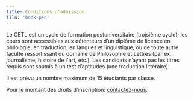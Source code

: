 ```yaml
---
title: Conditions d'admission
illu: 'book-pen'
---
```


Le CETL est un cycle de formation postuniversitaire (troisième cycle); les cours sont accessibles aux détenteurs d’un diplôme de licence en philologie, en traduction, en langues et linguistique, ou de toute autre faculté ressortissant du domaine de Philosophie et Lettres (par ex. journalisme, histoire de l'art, etc.). Les candidats n’ayant pas les titres requis sont soumis à un test d’aptitudes (une traduction littéraire).

Il est prévu un nombre maximum de 15 étudiants par classe.

Pour le montant des droits d’inscription: [contactez-nous](/contact).
